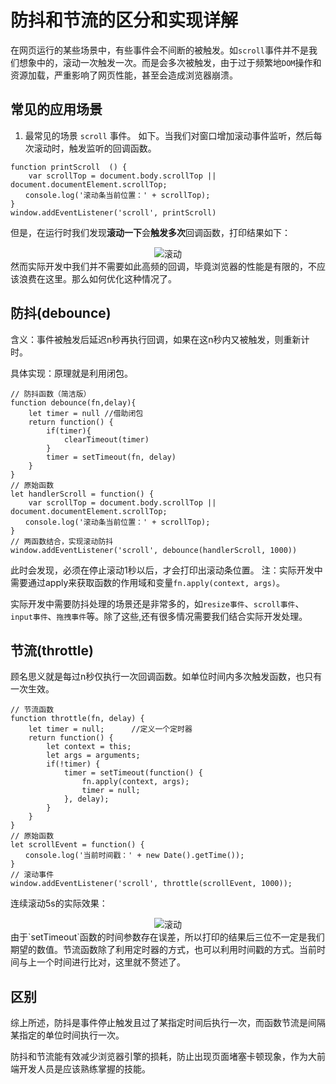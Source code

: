 <Pv :id="1"/>

# 防抖和节流的区分和实现详解
在网页运行的某些场景中，有些事件会不间断的被触发。如`scroll`事件并不是我们想象中的，滚动一次触发一次。而是会多次被触发，由于过于频繁地`DOM`操作和资源加载，严重影响了网页性能，甚至会造成浏览器崩溃。

## 常见的应用场景
1. 最常见的场景 `scroll` 事件。
如下。当我们对窗口增加滚动事件监听，然后每次滚动时，触发监听的回调函数。

```
function printScroll  () {
    var scrollTop = document.body.scrollTop || document.documentElement.scrollTop;
　　console.log('滚动条当前位置：' + scrollTop);
}
window.addEventListener('scroll', printScroll)
```

但是，在运行时我们发现**滚动一下**会**触发多次**回调函数，打印结果如下：
<div style="text-align:center">
  <img :src="$withBase('/img/javascript/scroll.png')" alt="滚动" title="滚动打印" width="auto" height="auto" />
</div>
然而实际开发中我们并不需要如此高频的回调，毕竟浏览器的性能是有限的，不应该浪费在这里。那么如何优化这种情况了。

## 防抖(debounce)

含义：事件被触发后延迟n秒再执行回调，如果在这n秒内又被触发，则重新计时。

具体实现：原理就是利用闭包。

```
// 防抖函数（简洁版）
function debounce(fn,delay){
    let timer = null //借助闭包
    return function() {
        if(timer){
            clearTimeout(timer) 
        }
        timer = setTimeout(fn, delay)
    }
}
// 原始函数
let handlerScroll = function() {
    var scrollTop = document.body.scrollTop || document.documentElement.scrollTop;
　　console.log('滚动条当前位置：' + scrollTop);
}
// 两函数结合，实现滚动防抖
window.addEventListener('scroll', debounce(handlerScroll, 1000))
```
此时会发现，必须在停止滚动1秒以后，才会打印出滚动条位置。
注：实际开发中需要通过apply来获取函数的作用域和变量`fn.apply(context, args)`。

实际开发中需要防抖处理的场景还是非常多的，如`resize事件`、`scroll事件`、`input事件`、`拖拽事件`等。除了这些,还有很多情况需要我们结合实际开发处理。 
## 节流(throttle)
顾名思义就是每过n秒仅执行一次回调函数。如单位时间内多次触发函数，也只有一次生效。

```
// 节流函数
function throttle(fn, delay) {
    let timer = null;      //定义一个定时器
    return function() {
        let context = this;
        let args = arguments;
        if(!timer) {
            timer = setTimeout(function() {
                fn.apply(context, args);
                timer = null;
            }, delay);
        }
    }
}
// 原始函数
let scrollEvent = function() {
　　console.log('当前时间戳：' + new Date().getTime());
}
// 滚动事件
window.addEventListener('scroll', throttle(scrollEvent, 1000));
```

连续滚动5s的实际效果：
<div style="text-align:center">
  <img :src="$withBase('/img/javascript/scroll1.png')" alt="滚动" title="滚动打印" width="auto" height="auto" />
</div>
由于`setTimeout`函数的时间参数存在误差，所以打印的结果后三位不一定是我们期望的数值。节流函数除了利用定时器的方式，也可以利用时间戳的方式。当前时间与上一个时间进行比对，这里就不赘述了。

## 区别
综上所述，防抖是事件停止触发且过了某指定时间后执行一次，而函数节流是间隔某指定的单位时间执行一次。

防抖和节流能有效减少浏览器引擎的损耗，防止出现页面堵塞卡顿现象，作为大前端开发人员是应该熟练掌握的技能。

<Vssue title="vssue-blog" />